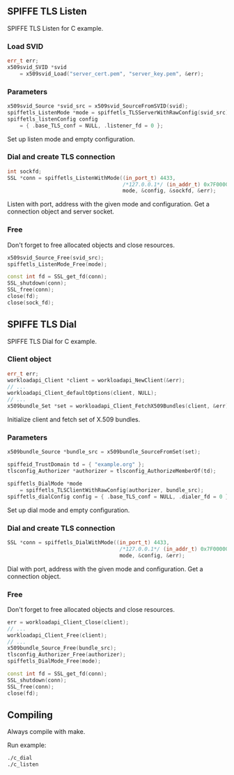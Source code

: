 ## SPIFFE TLS Listen

SPIFFE TLS Listen for C example.

### Load SVID
``` C++
err_t err;
x509svid_SVID *svid
    = x509svid_Load("server_cert.pem", "server_key.pem", &err);
```
### Parameters
``` C++
x509svid_Source *svid_src = x509svid_SourceFromSVID(svid);
spiffetls_ListenMode *mode = spiffetls_TLSServerWithRawConfig(svid_src);
spiffetls_listenConfig config
    = { .base_TLS_conf = NULL, .listener_fd = 0 };
```
Set up listen mode and empty configuration.
### Dial and create TLS connection
``` C++
int sockfd;
SSL *conn = spiffetls_ListenWithMode((in_port_t) 4433,
                                     /*127.0.0.1*/ (in_addr_t) 0x7F000001,
                                     mode, &config, &sockfd, &err);
```
Listen with port, address with the given mode and configuration. Get a connection object and server socket.
### Free
Don't forget to free allocated objects and close resources.
``` C++
x509svid_Source_Free(svid_src);
spiffetls_ListenMode_Free(mode);

const int fd = SSL_get_fd(conn);
SSL_shutdown(conn);
SSL_free(conn);
close(fd);
close(sock_fd);
```

## SPIFFE TLS Dial

SPIFFE TLS Dial for C example.
### Client object
``` C++
err_t err;
workloadapi_Client *client = workloadapi_NewClient(&err);
// ...
workloadapi_Client_defaultOptions(client, NULL);
// ...
x509bundle_Set *set = workloadapi_Client_FetchX509Bundles(client, &err);
```
Initialize client and fetch set of X.509 bundles.

### Parameters
``` C++
x509bundle_Source *bundle_src = x509bundle_SourceFromSet(set);

spiffeid_TrustDomain td = { "example.org" };
tlsconfig_Authorizer *authorizer = tlsconfig_AuthorizeMemberOf(td);

spiffetls_DialMode *mode
    = spiffetls_TLSClientWithRawConfig(authorizer, bundle_src);
spiffetls_dialConfig config = { .base_TLS_conf = NULL, .dialer_fd = 0 };

```
Set up dial mode and empty configuration.

### Dial and create TLS connection
``` C++
SSL *conn = spiffetls_DialWithMode((in_port_t) 4433,
                                    /*127.0.0.1*/ (in_addr_t) 0x7F000001,
                                    mode, &config, &err);
```
Dial with port, address with the given mode and configuration. Get a connection object.
### Free
Don't forget to free allocated objects and close resources.
``` C++
err = workloadapi_Client_Close(client);
// ...
workloadapi_Client_Free(client);
// ...
x509bundle_Source_Free(bundle_src);
tlsconfig_Authorizer_Free(authorizer);
spiffetls_DialMode_Free(mode);

const int fd = SSL_get_fd(conn);
SSL_shutdown(conn);
SSL_free(conn);
close(fd);
```
## Compiling
Always compile with make.

Run example: 
``` bash
./c_dial
./c_listen
```